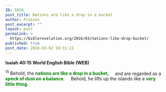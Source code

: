 ```yaml
---
ID: 5850
post_title: Nations are like a drop in a bucket
author: Praison
post_excerpt: ""
layout: post
permalink: >
  https://biblerevelation.org/2016/03/nations-like-drop-bucket/
published: true
post_date: 2016-03-02 18:31:21
---
```

<strong><span class="passage-display-bcv">Isaiah 40:15
</span><span class="passage-display-version">World English Bible (WEB)</span></strong>
<div class="poetry">
<p class="line"><span id="en-WEB-18436" class="text Isa-40-15"><sup class="versenum">15 </sup>Behold, the <span style="color: #008000;"><strong>nations are like a drop in a bucket</strong></span>,</span>
<span class="indent-1"><span class="indent-1-breaks">    </span><span class="text Isa-40-15">and are regarded as a <span style="color: #008000;"><strong>speck of dust on a balance</strong></span>.</span></span>
<span class="indent-1"><span class="indent-1-breaks">    </span><span class="text Isa-40-15">Behold, he lifts up the islands like a <span style="color: #008000;"><strong>very little thing</strong></span>.</span></span></p>

</div>